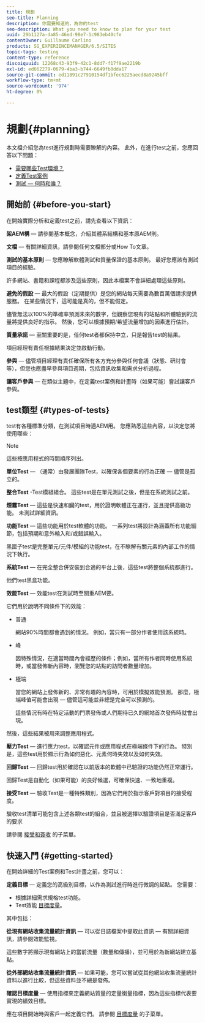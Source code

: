```yaml
---
title: 規劃
seo-title: Planning
description: 你需要知道的，為你的test
seo-description: What you need to know to plan for your test
uuid: 29b1127a-da85-46ed-98e7-1c983eb40cfe
contentOwner: Guillaume Carlino
products: SG_EXPERIENCEMANAGER/6.5/SITES
topic-tags: testing
content-type: reference
discoiquuid: 12268c43-93f9-42c1-8dd7-f17f9ae2219b
exl-id: ed662279-0679-4ba3-b744-6649fb8dda17
source-git-commit: ed11891c27910154df1bfec6225aecd8a9245bff
workflow-type: tm+mt
source-wordcount: '974'
ht-degree: 0%

---
```


# 規劃{#planning}

本文檔介紹您為test進行規劃時需要瞭解的內容。 此外，在進行test之前，您應回答以下問題：

* [需要哪些Test環境？](/help/sites-developing/test-environments.md)
* [定義Test案例](/help/sites-developing/test-cases.md)
* [測試 — 何時和誰？](/help/sites-developing/when-who.md)

## 開始前 {#before-you-start}

在開始實際分析和定義test之前，請先查看以下資訊：

**架AEM構**  — 請參閱基本概念，介紹其體系結構和基本原AEM則。

**文檔**  — 有關詳細資訊，請參閱任何文檔部分或How To文章。

**測試的基本原則**  — 您應瞭解軟體測試和質量保證的基本原則。 最好您應該有測試項目的經驗。

許多網站、書籍和課程都涉及這些原則，因此本檔案不會詳細處理這些原則。

**避免的假設**  — 最大的假設（定期提供）是您的網站每天需要為數百萬個請求提供服務。 在某些情況下，這可能是真的，但不能假定。

儘管無法以100%的準確率預測未來的數字，但觀察您現有的站點和所體驗到的流量將提供良好的指示。 然後，您可以根據預期/希望流量增加的因素進行估計。

**質量承諾**  — 至關重要的是，任何test者都保持中立，只是報告test的結果。

項目經理有責任根據結果決定並啟動行動。

**參與**  — 儘管項目經理有責任確保所有各方充分參與任何會議（狀態、研討會等），但您也應盡早參與項目週期，包括資訊收集和需求分析過程。

**讓客戶參與**  — 在類似主題中，在定義test案例和計畫時（如果可能）嘗試讓客戶參與。

## test類型 {#types-of-tests}

test有各種標準分類，在測試項目時適AEM用。 您應熟悉這些內容，以決定您將使用哪些：

>[!NOTE]
>
>這些按應用程式的時間順序列出。

**單位Test**  — （通常）由發展團隊Test，以確保各個要素的行為正確 — 儘管是孤立的。

**整合Test** -Test模組組合。 這些test是在單元測試之後，但是在系統測試之前。

**煙霧Test**  — 這些是快速和臟的test，用於證明軟體正在運行，並且提供高級功能。 未測試詳細資訊。

**功能Test**  — 這些功能用於test軟體的功能。 一系列test將設計為涵蓋所有功能細節，包括預期和意外輸入和/或錯誤輸入。

黑匣子test是完整單元/元件/模組的功能test，在不瞭解有關元素的內部工作的情況下執行。

**系統Test**  — 在完全整合併安裝到合適的平台上後，這些test將整個系統都進行。

他們test黑盒功能。

**效能Test**  — 效能test在測試時至關重AEM要。

它們用於說明不同條件下的效能：

* 普通

   網站90%時間都會遇到的情況。 例如，當只有一部分作者使用該系統時。

* 峰

   因特殊情況，在適當時間內會經歷的條件；例如，當所有作者同時使用系統時，或當發佈新內容時，瀏覽您的站點的訪問者數量增加。

* 極端

   當您的網站上發佈新的、非常有趣的內容時，可用於模擬效能預測。 那麼，極端峰值可能會出現 — 儘管這可能並非總是完全可以預測的。

   這些情況有時在特定活動的門票發佈或人們期待已久的網站首次發佈時就會出現。

然後，這些結果被用來調整應用程式。

**壓力Test**  — 進行應力test，以確認元件或應用程式在極端條件下的行為。 特別是，這些test用於顯示行為如何惡化、元素何時失效以及如何失效。

**回歸Test**  — 回歸test用於確認在以前版本的軟體中已驗證的功能仍然正常運行。

回歸Test是自動化（如果可能）的良好候選，可確保快速、一致地重複。

**接受Test**  — 驗收Test是一種特殊類別，因為它們用於指示客戶對項目的接受程度。

驗收test清單可能包含上述各類test的組合，並且被選擇以驗證項目是否滿足客戶的要求

請參閱 [接受和簽收](/help/sites-developing/acceptance-signoff.md) 的子菜單。

## 快速入門 {#getting-started}

在開始詳細的Test案例和Test計畫之前，您可以：

**定義目標**  — 定義您的高級別目標，以作為測試進行時進行微調的起點。 您需要：

* 根據詳細需求規格test功能。
* Test效能 [目標度量](/help/managing/best-practices-further-reference.md#key-performance-indicators-and-target-metrics)。

其中包括：

**從現有網站收集流量統計資訊**  — 可以從日誌檔案中提取此資訊 — 有關詳細資訊，請參閱效能監視。

這些數字將顯示現有網站上的當前流量（數量和傳播），並可用於為新網站建立基點。

**從外部網站收集流量統計資訊**  — 如果可能，您可以嘗試從其他網站收集流量統計資料以進行比較，但這些資料並不總是發佈。

**確認目標度量**  — 使用指標來定義網站質量的定量衡量指標，因為這些指標代表要實現的績效目標。

應在項目開始時與客戶一起定義它們。 請參閱 [目標度量](/help/sites-developing/planning.md) 的子菜單。
